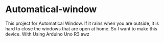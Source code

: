# Automatical-window
This project for Automatical Window.
If it rains when you are outside, it is hard to close the windows that are open at home.
So I want to make this device.
With Using Arduino Uno R3
awz
